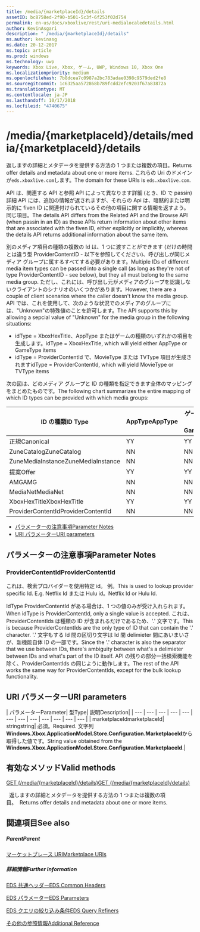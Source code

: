 ```yaml
---
title: /media/{marketplaceId}/details
assetID: bc8758ed-2f90-b501-5c3f-6f253f02d754
permalink: en-us/docs/xboxlive/rest/uri-medialocaledetails.html
author: KevinAsgari
description: " /media/{marketplaceId}/details"
ms.author: kevinasg
ms.date: 20-12-2017
ms.topic: article
ms.prod: windows
ms.technology: uwp
keywords: Xbox Live, Xbox, ゲーム, UWP, Windows 10, Xbox One
ms.localizationpriority: medium
ms.openlocfilehash: 7b8dcea7c0987a2bc783adae0398c9579ded2fe8
ms.sourcegitcommit: 1c6325aa572868b789fcdd2efc9203f67a83872a
ms.translationtype: MT
ms.contentlocale: ja-JP
ms.lasthandoff: 10/17/2018
ms.locfileid: "4740675"
---
```

# <a name="mediamarketplaceiddetails"></a><span data-ttu-id="8ca1b-104">/media/{marketplaceId}/details</span><span class="sxs-lookup"><span data-stu-id="8ca1b-104">/media/{marketplaceId}/details</span></span>
<span data-ttu-id="8ca1b-105">返しますの詳細とメタデータを提供する方法の 1 つまたは複数の項目。</span><span class="sxs-lookup"><span data-stu-id="8ca1b-105">Returns offer details and metadata about one or more items.</span></span> <span data-ttu-id="8ca1b-106">これらの Uri のドメインが`eds.xboxlive.com`します。</span><span class="sxs-lookup"><span data-stu-id="8ca1b-106">The domain for these URIs is `eds.xboxlive.com`.</span></span>
 
<span data-ttu-id="8ca1b-107">API は、関連する API と参照 API によって異なります詳細 (とき、ID で passin) 詳細 API には、追加の情報が返されますが、それらの Api は、暗黙的または明示的に fiven ID に関連付けられているその他の項目に関する情報を返すよう。同じ項目。</span><span class="sxs-lookup"><span data-stu-id="8ca1b-107">The details API differs from the Related API and the Browse API (when passin in an ID) as those APIs return information about other items that are associated with the fiven ID, either explicitly or implicitly, whereas the details API returns additional information about the same item.</span></span>
 
<span data-ttu-id="8ca1b-108">別のメディア項目の種類の複数の Id は、1 つに渡すことができます (だけの時間とは違う型 ProviderContentID - 以下を参照してください)、呼び出しが同じメディア グループに属するすべてする必要があります。</span><span class="sxs-lookup"><span data-stu-id="8ca1b-108">Multiple IDs of different media item types can be passed into a single call (as long as they're not of type ProviderContentID - see below), but they all must belong to the same media group.</span></span> <span data-ttu-id="8ca1b-109">ただし、これには、呼び出し元がメディアのグループを認識しないクライアントのシナリオのいくつかがあります。</span><span class="sxs-lookup"><span data-stu-id="8ca1b-109">However, there are a couple of client scenarios where the caller doesn't know the media group.</span></span> <span data-ttu-id="8ca1b-110">API では、これを使用して、次のような状況でのメディアのグループには、"Unknown"の特殊値のことを許可します。</span><span class="sxs-lookup"><span data-stu-id="8ca1b-110">The API supports this by allowing a sepcial value of "Unknown" for the media group in the following situations:</span></span>
 
   * <span data-ttu-id="8ca1b-111">idType = XboxHexTitle、AppType またはゲームの種類のいずれかの項目を生成します。</span><span class="sxs-lookup"><span data-stu-id="8ca1b-111">idType = XboxHexTitle, which will yield either AppType or GameType items</span></span>
   * <span data-ttu-id="8ca1b-112">idType = ProviderContentId で、MovieType または TVType 項目が生成されます</span><span class="sxs-lookup"><span data-stu-id="8ca1b-112">idType = ProviderContentId, which will yield MovieType or TVType items</span></span>
  
<span data-ttu-id="8ca1b-113">次の図は、どのメディア グループと ID の種類を指定できます全体のマッピングをまとめたものです。</span><span class="sxs-lookup"><span data-stu-id="8ca1b-113">The following chart summarizes the entire mapping of which ID types can be provided with which media groups:</span></span>
 
| <span data-ttu-id="8ca1b-114">ID の種類</span><span class="sxs-lookup"><span data-stu-id="8ca1b-114">ID Type</span></span>| <span data-ttu-id="8ca1b-115">AppType</span><span class="sxs-lookup"><span data-stu-id="8ca1b-115">AppType</span></span>| <span data-ttu-id="8ca1b-116">ゲームの種類</span><span class="sxs-lookup"><span data-stu-id="8ca1b-116">GameType</span></span>| <span data-ttu-id="8ca1b-117">MovieType</span><span class="sxs-lookup"><span data-stu-id="8ca1b-117">MovieType</span></span>| <span data-ttu-id="8ca1b-118">MusicArtistType</span><span class="sxs-lookup"><span data-stu-id="8ca1b-118">MusicArtistType</span></span>| <span data-ttu-id="8ca1b-119">MusicType</span><span class="sxs-lookup"><span data-stu-id="8ca1b-119">MusicType</span></span>| <span data-ttu-id="8ca1b-120">TVType</span><span class="sxs-lookup"><span data-stu-id="8ca1b-120">TVType</span></span>| <span data-ttu-id="8ca1b-121">WebVideoType</span><span class="sxs-lookup"><span data-stu-id="8ca1b-121">WebVideoType</span></span>| <span data-ttu-id="8ca1b-122">Unknown</span><span class="sxs-lookup"><span data-stu-id="8ca1b-122">Unknown</span></span>| 
| --- | --- | --- | --- | --- | --- | --- | --- | --- | 
| <span data-ttu-id="8ca1b-123">正規</span><span class="sxs-lookup"><span data-stu-id="8ca1b-123">Canonical</span></span>| <span data-ttu-id="8ca1b-124">Y</span><span class="sxs-lookup"><span data-stu-id="8ca1b-124">Y</span></span>| <span data-ttu-id="8ca1b-125">Y</span><span class="sxs-lookup"><span data-stu-id="8ca1b-125">Y</span></span>| <span data-ttu-id="8ca1b-126">Y</span><span class="sxs-lookup"><span data-stu-id="8ca1b-126">Y</span></span>| <span data-ttu-id="8ca1b-127">Y</span><span class="sxs-lookup"><span data-stu-id="8ca1b-127">Y</span></span>| <span data-ttu-id="8ca1b-128">Y</span><span class="sxs-lookup"><span data-stu-id="8ca1b-128">Y</span></span>| <span data-ttu-id="8ca1b-129">Y</span><span class="sxs-lookup"><span data-stu-id="8ca1b-129">Y</span></span>| <span data-ttu-id="8ca1b-130">Y</span><span class="sxs-lookup"><span data-stu-id="8ca1b-130">Y</span></span>| <span data-ttu-id="8ca1b-131">N</span><span class="sxs-lookup"><span data-stu-id="8ca1b-131">N</span></span>| 
| <span data-ttu-id="8ca1b-132">ZuneCatalog</span><span class="sxs-lookup"><span data-stu-id="8ca1b-132">ZuneCatalog</span></span>| <span data-ttu-id="8ca1b-133">N</span><span class="sxs-lookup"><span data-stu-id="8ca1b-133">N</span></span>| <span data-ttu-id="8ca1b-134">N</span><span class="sxs-lookup"><span data-stu-id="8ca1b-134">N</span></span>| <span data-ttu-id="8ca1b-135">Y</span><span class="sxs-lookup"><span data-stu-id="8ca1b-135">Y</span></span>| <span data-ttu-id="8ca1b-136">Y</span><span class="sxs-lookup"><span data-stu-id="8ca1b-136">Y</span></span>| <span data-ttu-id="8ca1b-137">Y</span><span class="sxs-lookup"><span data-stu-id="8ca1b-137">Y</span></span>| <span data-ttu-id="8ca1b-138">Y</span><span class="sxs-lookup"><span data-stu-id="8ca1b-138">Y</span></span>| <span data-ttu-id="8ca1b-139">N</span><span class="sxs-lookup"><span data-stu-id="8ca1b-139">N</span></span>| <span data-ttu-id="8ca1b-140">N</span><span class="sxs-lookup"><span data-stu-id="8ca1b-140">N</span></span>| 
| <span data-ttu-id="8ca1b-141">ZuneMediaInstance</span><span class="sxs-lookup"><span data-stu-id="8ca1b-141">ZuneMediaInstance</span></span>| <span data-ttu-id="8ca1b-142">N</span><span class="sxs-lookup"><span data-stu-id="8ca1b-142">N</span></span>| <span data-ttu-id="8ca1b-143">N</span><span class="sxs-lookup"><span data-stu-id="8ca1b-143">N</span></span>| <span data-ttu-id="8ca1b-144">Y</span><span class="sxs-lookup"><span data-stu-id="8ca1b-144">Y</span></span>| <span data-ttu-id="8ca1b-145">N</span><span class="sxs-lookup"><span data-stu-id="8ca1b-145">N</span></span>| <span data-ttu-id="8ca1b-146">Y</span><span class="sxs-lookup"><span data-stu-id="8ca1b-146">Y</span></span>| <span data-ttu-id="8ca1b-147">Y</span><span class="sxs-lookup"><span data-stu-id="8ca1b-147">Y</span></span>| <span data-ttu-id="8ca1b-148">N</span><span class="sxs-lookup"><span data-stu-id="8ca1b-148">N</span></span>| <span data-ttu-id="8ca1b-149">N</span><span class="sxs-lookup"><span data-stu-id="8ca1b-149">N</span></span>| 
| <span data-ttu-id="8ca1b-150">提案</span><span class="sxs-lookup"><span data-stu-id="8ca1b-150">Offer</span></span>| <span data-ttu-id="8ca1b-151">Y</span><span class="sxs-lookup"><span data-stu-id="8ca1b-151">Y</span></span>| <span data-ttu-id="8ca1b-152">Y</span><span class="sxs-lookup"><span data-stu-id="8ca1b-152">Y</span></span>| <span data-ttu-id="8ca1b-153">Y</span><span class="sxs-lookup"><span data-stu-id="8ca1b-153">Y</span></span>| <span data-ttu-id="8ca1b-154">N</span><span class="sxs-lookup"><span data-stu-id="8ca1b-154">N</span></span>| <span data-ttu-id="8ca1b-155">Y</span><span class="sxs-lookup"><span data-stu-id="8ca1b-155">Y</span></span>| <span data-ttu-id="8ca1b-156">Y</span><span class="sxs-lookup"><span data-stu-id="8ca1b-156">Y</span></span>| <span data-ttu-id="8ca1b-157">N</span><span class="sxs-lookup"><span data-stu-id="8ca1b-157">N</span></span>| <span data-ttu-id="8ca1b-158">N</span><span class="sxs-lookup"><span data-stu-id="8ca1b-158">N</span></span>| 
| <span data-ttu-id="8ca1b-159">AMG</span><span class="sxs-lookup"><span data-stu-id="8ca1b-159">AMG</span></span>| <span data-ttu-id="8ca1b-160">N</span><span class="sxs-lookup"><span data-stu-id="8ca1b-160">N</span></span>| <span data-ttu-id="8ca1b-161">N</span><span class="sxs-lookup"><span data-stu-id="8ca1b-161">N</span></span>| <span data-ttu-id="8ca1b-162">N</span><span class="sxs-lookup"><span data-stu-id="8ca1b-162">N</span></span>| <span data-ttu-id="8ca1b-163">N</span><span class="sxs-lookup"><span data-stu-id="8ca1b-163">N</span></span>| <span data-ttu-id="8ca1b-164">Y</span><span class="sxs-lookup"><span data-stu-id="8ca1b-164">Y</span></span>| <span data-ttu-id="8ca1b-165">N</span><span class="sxs-lookup"><span data-stu-id="8ca1b-165">N</span></span>| <span data-ttu-id="8ca1b-166">N</span><span class="sxs-lookup"><span data-stu-id="8ca1b-166">N</span></span>| <span data-ttu-id="8ca1b-167">N</span><span class="sxs-lookup"><span data-stu-id="8ca1b-167">N</span></span>| 
| <span data-ttu-id="8ca1b-168">MediaNet</span><span class="sxs-lookup"><span data-stu-id="8ca1b-168">MediaNet</span></span>| <span data-ttu-id="8ca1b-169">N</span><span class="sxs-lookup"><span data-stu-id="8ca1b-169">N</span></span>| <span data-ttu-id="8ca1b-170">N</span><span class="sxs-lookup"><span data-stu-id="8ca1b-170">N</span></span>| <span data-ttu-id="8ca1b-171">N</span><span class="sxs-lookup"><span data-stu-id="8ca1b-171">N</span></span>| <span data-ttu-id="8ca1b-172">N</span><span class="sxs-lookup"><span data-stu-id="8ca1b-172">N</span></span>| <span data-ttu-id="8ca1b-173">Y</span><span class="sxs-lookup"><span data-stu-id="8ca1b-173">Y</span></span>| <span data-ttu-id="8ca1b-174">N</span><span class="sxs-lookup"><span data-stu-id="8ca1b-174">N</span></span>| <span data-ttu-id="8ca1b-175">N</span><span class="sxs-lookup"><span data-stu-id="8ca1b-175">N</span></span>| <span data-ttu-id="8ca1b-176">N</span><span class="sxs-lookup"><span data-stu-id="8ca1b-176">N</span></span>| 
| <span data-ttu-id="8ca1b-177">XboxHexTitle</span><span class="sxs-lookup"><span data-stu-id="8ca1b-177">XboxHexTitle</span></span>| <span data-ttu-id="8ca1b-178">Y</span><span class="sxs-lookup"><span data-stu-id="8ca1b-178">Y</span></span>| <span data-ttu-id="8ca1b-179">Y</span><span class="sxs-lookup"><span data-stu-id="8ca1b-179">Y</span></span>| <span data-ttu-id="8ca1b-180">N</span><span class="sxs-lookup"><span data-stu-id="8ca1b-180">N</span></span>| <span data-ttu-id="8ca1b-181">N</span><span class="sxs-lookup"><span data-stu-id="8ca1b-181">N</span></span>| <span data-ttu-id="8ca1b-182">N</span><span class="sxs-lookup"><span data-stu-id="8ca1b-182">N</span></span>| <span data-ttu-id="8ca1b-183">N</span><span class="sxs-lookup"><span data-stu-id="8ca1b-183">N</span></span>| <span data-ttu-id="8ca1b-184">N</span><span class="sxs-lookup"><span data-stu-id="8ca1b-184">N</span></span>| <span data-ttu-id="8ca1b-185">Y</span><span class="sxs-lookup"><span data-stu-id="8ca1b-185">Y</span></span>| 
| <span data-ttu-id="8ca1b-186">ProviderContentId</span><span class="sxs-lookup"><span data-stu-id="8ca1b-186">ProviderContentId</span></span>| <span data-ttu-id="8ca1b-187">N</span><span class="sxs-lookup"><span data-stu-id="8ca1b-187">N</span></span>| <span data-ttu-id="8ca1b-188">N</span><span class="sxs-lookup"><span data-stu-id="8ca1b-188">N</span></span>| <span data-ttu-id="8ca1b-189">Y</span><span class="sxs-lookup"><span data-stu-id="8ca1b-189">Y</span></span>| <span data-ttu-id="8ca1b-190">N</span><span class="sxs-lookup"><span data-stu-id="8ca1b-190">N</span></span>| <span data-ttu-id="8ca1b-191">N</span><span class="sxs-lookup"><span data-stu-id="8ca1b-191">N</span></span>| <span data-ttu-id="8ca1b-192">Y</span><span class="sxs-lookup"><span data-stu-id="8ca1b-192">Y</span></span>| <span data-ttu-id="8ca1b-193">N</span><span class="sxs-lookup"><span data-stu-id="8ca1b-193">N</span></span>| <span data-ttu-id="8ca1b-194">Y</span><span class="sxs-lookup"><span data-stu-id="8ca1b-194">Y</span></span>| 
 
  * [<span data-ttu-id="8ca1b-195">パラメーターの注意事項</span><span class="sxs-lookup"><span data-stu-id="8ca1b-195">Parameter Notes</span></span>](#ID4EEH)
  * [<span data-ttu-id="8ca1b-196">URI パラメーター</span><span class="sxs-lookup"><span data-stu-id="8ca1b-196">URI parameters</span></span>](#ID4EUH)
 
<a id="ID4EEH"></a>

 
## <a name="parameter-notes"></a><span data-ttu-id="8ca1b-197">パラメーターの注意事項</span><span class="sxs-lookup"><span data-stu-id="8ca1b-197">Parameter Notes</span></span>
 
<a id="ID4EIH"></a>

 
### <a name="providercontentid"></a><span data-ttu-id="8ca1b-198">ProviderContentId</span><span class="sxs-lookup"><span data-stu-id="8ca1b-198">ProviderContentId</span></span>
 
<span data-ttu-id="8ca1b-199">これは、検索プロバイダーを使用特定 id。 例。</span><span class="sxs-lookup"><span data-stu-id="8ca1b-199">This is used to lookup provider specific Id. E.g.</span></span> <span data-ttu-id="8ca1b-200">Netflix Id または Hulu id。</span><span class="sxs-lookup"><span data-stu-id="8ca1b-200">Netflix Id or Hulu Id.</span></span>
 
<span data-ttu-id="8ca1b-201">IdType ProviderContentId がある場合は、1 つの値のみが受け入れられます。</span><span class="sxs-lookup"><span data-stu-id="8ca1b-201">When idType is ProviderContentId, only a single value is accepted.</span></span> <span data-ttu-id="8ca1b-202">これは、ProviderContentIds は種類の ID が含まれるだけであるため、'.' 文字です。</span><span class="sxs-lookup"><span data-stu-id="8ca1b-202">This is because ProviderContentIds are the only type of ID that can contain the '.' character.</span></span> <span data-ttu-id="8ca1b-203">'.' 文字もする Id 間の区切り文字は Id 間 delimieter 間にあいまいさが、新機能自体 ID の一部です。</span><span class="sxs-lookup"><span data-stu-id="8ca1b-203">Since the '.' character is also the separator that we use between IDs, there's ambiguity between what's a delimieter between IDs and what's part of the ID itself.</span></span> <span data-ttu-id="8ca1b-204">API の残りの部分一括検索機能を除く、ProviderContentIds の同じように動作します。</span><span class="sxs-lookup"><span data-stu-id="8ca1b-204">The rest of the API works the same way for ProviderContentIds, except for the bulk lookup functionality.</span></span>
   
<a id="ID4EUH"></a>

 
## <a name="uri-parameters"></a><span data-ttu-id="8ca1b-205">URI パラメーター</span><span class="sxs-lookup"><span data-stu-id="8ca1b-205">URI parameters</span></span>
 
| <span data-ttu-id="8ca1b-206">パラメーター</span><span class="sxs-lookup"><span data-stu-id="8ca1b-206">Parameter</span></span>| <span data-ttu-id="8ca1b-207">型</span><span class="sxs-lookup"><span data-stu-id="8ca1b-207">Type</span></span>| <span data-ttu-id="8ca1b-208">説明</span><span class="sxs-lookup"><span data-stu-id="8ca1b-208">Description</span></span>| 
| --- | --- | --- | --- | --- | --- | --- | --- | --- | --- | --- | --- | 
| <span data-ttu-id="8ca1b-209">marketplaceId</span><span class="sxs-lookup"><span data-stu-id="8ca1b-209">marketplaceId</span></span>| <span data-ttu-id="8ca1b-210">string</span><span class="sxs-lookup"><span data-stu-id="8ca1b-210">string</span></span>| <span data-ttu-id="8ca1b-211">必須。</span><span class="sxs-lookup"><span data-stu-id="8ca1b-211">Required.</span></span> <span data-ttu-id="8ca1b-212">文字列<b>Windows.Xbox.ApplicationModel.Store.Configuration.MarketplaceId</b>から取得した値です。</span><span class="sxs-lookup"><span data-stu-id="8ca1b-212">String value obtained from the <b>Windows.Xbox.ApplicationModel.Store.Configuration.MarketplaceId</b>.</span></span>| 
  
<a id="ID4EWAAC"></a>

 
## <a name="valid-methods"></a><span data-ttu-id="8ca1b-213">有効なメソッド</span><span class="sxs-lookup"><span data-stu-id="8ca1b-213">Valid methods</span></span>

[<span data-ttu-id="8ca1b-214">GET (/media/{marketplaceId}/details)</span><span class="sxs-lookup"><span data-stu-id="8ca1b-214">GET (/media/{marketplaceId}/details)</span></span>](uri-medialocaledetailsget.md)

<span data-ttu-id="8ca1b-215">&nbsp;&nbsp;返しますの詳細とメタデータを提供する方法の 1 つまたは複数の項目。</span><span class="sxs-lookup"><span data-stu-id="8ca1b-215">&nbsp;&nbsp;Returns offer details and metadata about one or more items.</span></span> 
 
<a id="ID4EABAC"></a>

 
## <a name="see-also"></a><span data-ttu-id="8ca1b-216">関連項目</span><span class="sxs-lookup"><span data-stu-id="8ca1b-216">See also</span></span>
 
<a id="ID4ECBAC"></a>

 
##### <a name="parent"></a><span data-ttu-id="8ca1b-217">Parent</span><span class="sxs-lookup"><span data-stu-id="8ca1b-217">Parent</span></span> 

[<span data-ttu-id="8ca1b-218">マーケットプレース URI</span><span class="sxs-lookup"><span data-stu-id="8ca1b-218">Marketplace URIs</span></span>](atoc-reference-marketplace.md)

  
<a id="ID4EMBAC"></a>

 
##### <a name="further-information"></a><span data-ttu-id="8ca1b-219">詳細情報</span><span class="sxs-lookup"><span data-stu-id="8ca1b-219">Further Information</span></span> 

[<span data-ttu-id="8ca1b-220">EDS 共通ヘッダー</span><span class="sxs-lookup"><span data-stu-id="8ca1b-220">EDS Common Headers</span></span>](../../additional/edscommonheaders.md)

 [<span data-ttu-id="8ca1b-221">EDS パラメーター</span><span class="sxs-lookup"><span data-stu-id="8ca1b-221">EDS Parameters</span></span>](../../additional/edsparameters.md)

 [<span data-ttu-id="8ca1b-222">EDS クエリの絞り込み条件</span><span class="sxs-lookup"><span data-stu-id="8ca1b-222">EDS Query Refiners</span></span>](../../additional/edsqueryrefiners.md)

 [<span data-ttu-id="8ca1b-223">その他の参照情報</span><span class="sxs-lookup"><span data-stu-id="8ca1b-223">Additional Reference</span></span>](../../additional/atoc-xboxlivews-reference-additional.md)

   